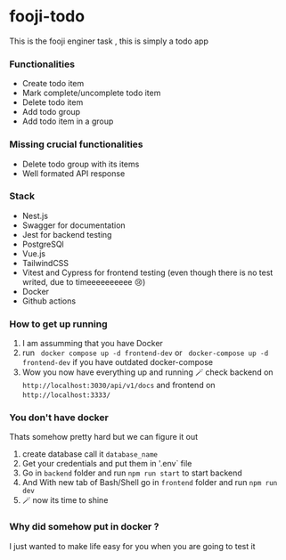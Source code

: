 # fooji-todo
This is the fooji enginer task , this is simply a todo app

### Functionalities
  - Create todo item
  - Mark complete/uncomplete todo item
  - Delete todo item
  - Add todo group
  - Add todo item in a group
 
 ### Missing crucial functionalities
  - Delete todo group with its items
  - Well formated API response
 
 ### Stack
  - Nest.js
  - Swagger for documentation
  - Jest for backend testing
  - PostgreSQl
  - Vue.js
  - TailwindCSS
  - Vitest and Cypress for frontend testing (even though there is no test writed, due to timeeeeeeeeee 😢)
  - Docker
  - Github actions
 
 ### How to get up running
  1. I am assumming that you have Docker
  2. run ` docker compose up -d frontend-dev` or ` docker-compose up -d frontend-dev` if you have outdated docker-compose
  3. Wow you now have everything up and running 🪄 check backend on `http://localhost:3030/api/v1/docs` and frontend on `http://localhost:3333/`


  ### You don't have docker
  Thats somehow pretty hard but we can figure it out
  1. create database call it `database_name`
  2. Get your credentials and put them in '.env` file
  3. Go in `backend` folder and run `npm run start` to start backend
  4. And With new tab of Bash/Shell go in `frontend` folder and run `npm run dev`
  5. 🪄 now its time to shine
 
 ### Why did somehow put in docker ? 
I just wanted to make life easy for you when you are going to test it
